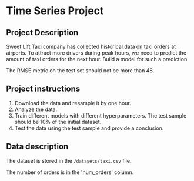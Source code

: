 # Time Series Project

## Project Description

Sweet Lift Taxi company has collected historical data on taxi orders at airports. To attract more drivers during peak hours, we need to predict the amount of taxi orders for the next hour. Build a model for such a prediction.

The RMSE metric on the test set should not be more than 48.

## Project instructions
1) Download the data and resample it by one hour.
2) Analyze the data.
3) Train different models with different hyperparameters. The test sample should be 10% of the initial dataset.
4) Test the data using the test sample and provide a conclusion.

## Data description
The dataset is stored in the `/datasets/taxi.csv` file.

The number of orders is in the 'num_orders' column.
